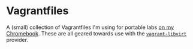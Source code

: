 # Vagrantfiles

A (small) collection of Vagrantfiles I'm using for portable labs [on my Chromebook](https://www.virtuallypotato.com/create-vms-chromebook-hashicorp-vagrant/). These are all geared towards use with the [`vagrant-libvirt`](https://github.com/vagrant-libvirt/vagrant-libvirt) provider.
